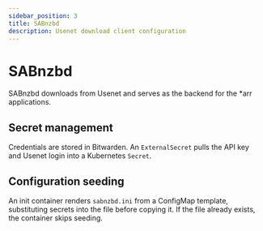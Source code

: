```yaml
---
sidebar_position: 3
title: SABnzbd
description: Usenet download client configuration
---
```


# SABnzbd

<!-- vale off -->
SABnzbd downloads from Usenet and serves as the backend for the *arr applications.
<!-- vale on -->

## Secret management

Credentials are stored in Bitwarden. An `ExternalSecret` pulls the API key and Usenet login into a Kubernetes `Secret`.

## Configuration seeding

An init container renders `sabnzbd.ini` from a ConfigMap template, substituting secrets into the file before copying it. If the file already exists, the container skips seeding.
